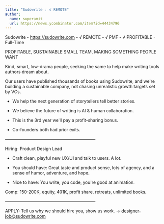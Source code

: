 ```yaml
---
title: "Sudowrite : √ REMOTE"
author:
  name: superamit
  url: https://news.ycombinator.com/item?id=44434796
---
```


<JobNavigation />

Sudowrite - <a href="https:&#x2F;&#x2F;sudowrite.com" rel="nofollow">https:&#x2F;&#x2F;sudowrite.com</a> - √ REMOTE - √ PMF - √  PROFITABLE - Full-Time

PROFITABLE, SUSTAINABLE SMALL TEAM, MAKING SOMETHING PEOPLE WANT

Kind, smart, low-drama people, seeking the same to help make writing tools authors dream about.

Our users have published thousands of books using Sudowrite, and we&#x27;re building a sustainable company, not chasing unrealistic growth targets set by VCs.

* We help the next generation of storytellers tell better stories.

* We believe the future of writing is AI &amp; human collaboration.

* This is the 3rd year we&#x27;ll pay a profit-sharing bonus.

* Co-founders both had prior exits.

—————————————————————

Hiring: Product Design Lead

* Craft clean, playful new UX&#x2F;UI and talk to users. A lot.

* You should have: Great taste and product sense, lots of agency, and a sense of humor, adventure, and hope.

* Nice to have: You write, you code, you&#x27;re good at animation.

Comp: 150-200K, equity, 401K, profit share, retreats, unlimited books.

—————————————————————

APPLY: Tell us why we should hire you, show us work. → designer-job@sudowrite.com
<JobApplication />
